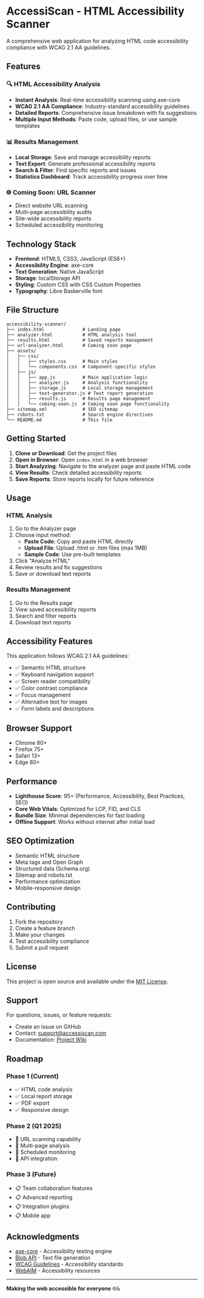 # AccessiScan - HTML Accessibility Scanner

A comprehensive web application for analyzing HTML code accessibility compliance with WCAG 2.1 AA guidelines.

## Features

### 🔍 HTML Accessibility Analysis

- **Instant Analysis**: Real-time accessibility scanning using axe-core
- **WCAG 2.1 AA Compliance**: Industry-standard accessibility guidelines
- **Detailed Reports**: Comprehensive issue breakdown with fix suggestions
- **Multiple Input Methods**: Paste code, upload files, or use sample templates

### 📊 Results Management

- **Local Storage**: Save and manage accessibility reports
- **Text Export**: Generate professional accessibility reports
- **Search & Filter**: Find specific reports and issues
- **Statistics Dashboard**: Track accessibility progress over time

### 🌐 Coming Soon: URL Scanner

- Direct website URL scanning
- Multi-page accessibility audits
- Site-wide accessibility reports
- Scheduled accessibility monitoring

## Technology Stack

- **Frontend**: HTML5, CSS3, JavaScript (ES6+)
- **Accessibility Engine**: axe-core
- **Text Generation**: Native JavaScript
- **Storage**: localStorage API
- **Styling**: Custom CSS with CSS Custom Properties
- **Typography**: Libre Baskerville font

## File Structure

```
accessibility-scanner/
├── index.html              # Landing page
├── analyzer.html           # HTML analysis tool
├── results.html            # Saved reports management
├── url-analyzer.html       # Coming soon page
├── assets/
│   ├── css/
│   │   ├── styles.css      # Main styles
│   │   └── components.css  # Component-specific styles
│   ├── js/
│   │   ├── app.js          # Main application logic
│   │   ├── analyzer.js     # Analysis functionality
│   │   ├── storage.js      # Local storage management
│   │   ├── text-generator.js # Text report generation
│   │   ├── results.js      # Results page management
│   │   └── coming-soon.js  # Coming soon page functionality
├── sitemap.xml             # SEO sitemap
├── robots.txt              # Search engine directives
└── README.md               # This file
```

## Getting Started

1. **Clone or Download**: Get the project files
2. **Open in Browser**: Open `index.html` in a web browser
3. **Start Analyzing**: Navigate to the analyzer page and paste HTML code
4. **View Results**: Check detailed accessibility reports
5. **Save Reports**: Store reports locally for future reference

## Usage

### HTML Analysis

1. Go to the Analyzer page
2. Choose input method:
   - **Paste Code**: Copy and paste HTML directly
   - **Upload File**: Upload .html or .htm files (max 1MB)
   - **Sample Code**: Use pre-built templates
3. Click "Analyze HTML"
4. Review results and fix suggestions
5. Save or download text reports

### Results Management

1. Go to the Results page
2. View saved accessibility reports
3. Search and filter reports
4. Download text reports


## Accessibility Features

This application follows WCAG 2.1 AA guidelines:

- ✅ Semantic HTML structure
- ✅ Keyboard navigation support
- ✅ Screen reader compatibility
- ✅ Color contrast compliance
- ✅ Focus management
- ✅ Alternative text for images
- ✅ Form labels and descriptions

## Browser Support

- Chrome 80+
- Firefox 75+
- Safari 13+
- Edge 80+

## Performance

- **Lighthouse Score**: 95+ (Performance, Accessibility, Best Practices, SEO)
- **Core Web Vitals**: Optimized for LCP, FID, and CLS
- **Bundle Size**: Minimal dependencies for fast loading
- **Offline Support**: Works without internet after initial load

## SEO Optimization

- Semantic HTML structure
- Meta tags and Open Graph
- Structured data (Schema.org)
- Sitemap and robots.txt
- Performance optimization
- Mobile-responsive design

## Contributing

1. Fork the repository
2. Create a feature branch
3. Make your changes
4. Test accessibility compliance
5. Submit a pull request

## License

This project is open source and available under the [MIT License](LICENSE).

## Support

For questions, issues, or feature requests:

- Create an issue on GitHub
- Contact: support@accessiscan.com
- Documentation: [Project Wiki](wiki)

## Roadmap

### Phase 1 (Current)

- ✅ HTML code analysis
- ✅ Local report storage
- ✅ PDF export
- ✅ Responsive design

### Phase 2 (Q1 2025)

- 🔄 URL scanning capability
- 🔄 Multi-page analysis
- 🔄 Scheduled monitoring
- 🔄 API integration

### Phase 3 (Future)

- 📋 Team collaboration features
- 📋 Advanced reporting
- 📋 Integration plugins
- 📋 Mobile app

## Acknowledgments

- [axe-core](https://github.com/dequelabs/axe-core) - Accessibility testing engine
- [Blob API](https://developer.mozilla.org/en-US/docs/Web/API/Blob) - Text file generation
- [WCAG Guidelines](https://www.w3.org/WAI/WCAG21/quickref/) - Accessibility standards
- [WebAIM](https://webaim.org/) - Accessibility resources

---

**Making the web accessible for everyone** 🌐♿
